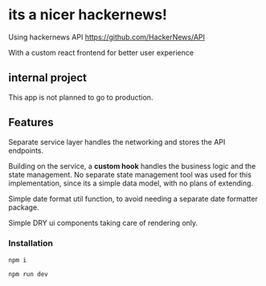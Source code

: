 # its a nicer hackernews!
Using hackernews API 
https://github.com/HackerNews/API 

With a custom react frontend for better user experience 

## internal project
This app is not planned to go to production.

## Features
Separate service layer handles the networking and stores the API endpoints.

Building on the service, a **custom hook** handles the business logic and the state management. No separate state management tool was used for this implementation, since its a simple data model, with no plans of extending.

Simple date format util function, to avoid needing a separate date formatter package.

Simple DRY ui components taking care of rendering only.

### Installation

`npm i`

`npm run dev`


